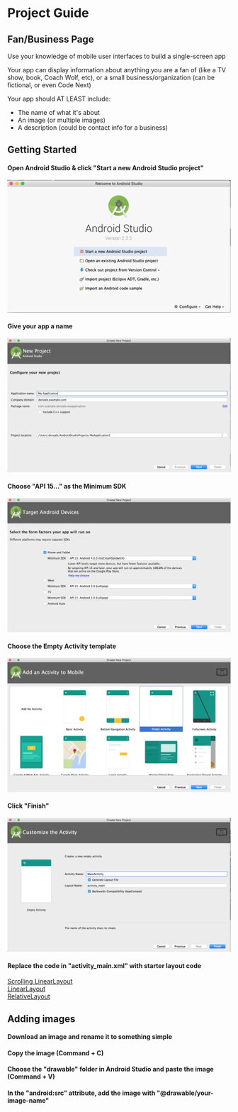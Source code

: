 # Project Guide
## Fan/Business Page

<p>Use your knowledge of mobile user interfaces to build a single-screen app</p>
<p>Your app can display information about anything you are a fan of (like a TV show, book, Coach Wolf, etc), or a small business/organization (can be fictional, or even Code Next)</p>

<p>Your app should AT LEAST include:</p>
<ul>  
  <li>The name of what it's about</li>
  <li>An image (or multiple images)</li>
  <li>A description (could be contact info for a business)</li>
</ul>

## Getting Started 

#### Open Android Studio & click "Start a new Android Studio project"

![](guide-images/open.png)

#### Give your app a name

![](guide-images/configure.png)

#### Choose "API 15..." as the Minimum SDK

![](guide-images/target-device.png)

#### Choose the Empty Activity template

![](guide-images/empty.png)

#### Click "Finish"

![](guide-images/finish.png)

#### Replace the code in "activity_main.xml" with starter layout code

[Scrolling LinearLayout](../starter-layouts/scrollview-starter.xml)<br>
[LinearLayout](../starter-layouts/linear-starter.xml)<br>
[RelativeLayout](../starter-layouts/relative-starter.xml)<br>

## Adding images

#### Download an image and rename it to something simple

#### Copy the image (Command + C)

#### Choose the "drawable" folder in Android Studio and paste the image (Command + V)

#### In the "android:src" attribute, add the image with "@drawable/your-image-name"


